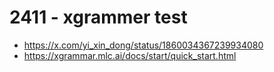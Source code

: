 # 2411 - xgrammer test
* https://x.com/yi_xin_dong/status/1860034367239934080
* https://xgrammar.mlc.ai/docs/start/quick_start.html
